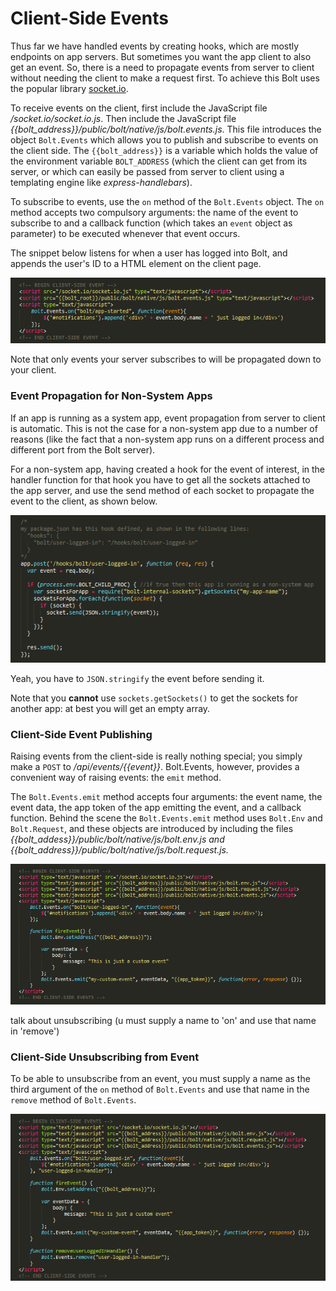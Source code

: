 # Client-Side Events

Thus far we have handled events by creating hooks, which are mostly endpoints on app servers. But sometimes you want the app client to also get an event. So, there is a need to propagate events from server to client without needing the client to make a request first. To achieve this Bolt uses the popular library [socket.io](https://socket.io/).

To receive events on the client, first include the JavaScript file _/socket.io/socket.io.js_. Then include the JavaScript file _{{bolt\_address}}/public/bolt/native/js/bolt.events.js_. This file introduces the object `Bolt.Events` which allows you to publish and subscribe to events on the client side. The `{{bolt_address}}` is a variable which holds the value of the environment variable `BOLT_ADDRESS` \(which the client can get from its server, or which can easily be passed from server to client using a templating engine like _express-handlebars_\). 

To subscribe to events, use the `on` method of the `Bolt.Events` object. The `on` method accepts two compulsory arguments: the name of the event to subscribe to and a callback function \(which takes an `event` object as parameter\) to be executed whenever that event occurs.

The snippet below listens for when a user has logged into Bolt, and appends the user's ID to a HTML element on the client page.

![](/assets/bolt.events.png)

Note that only events your server subscribes to will be propagated down to your client.

### Event Propagation for Non-System Apps

If an app is running as a system app, event propagation from server to client is automatic. This is not the case for a non-system app due to a number of reasons \(like the fact that a non-system app runs on a different process and different port from the Bolt server\).

For a non-system app, having created a hook for the event of interest, in the handler function for that hook you have to get all the sockets attached to the app server, and use the send method of each socket to propagate the event to the client, as shown below.

![](/assets/sockets-getsockets.png)

Yeah, you have to `JSON.stringify` the event before sending it.

Note that you **cannot** use `sockets.getSockets()` to get the sockets for another app: at best you will get an empty array.

### Client-Side Event Publishing

Raising events from the client-side is really nothing special; you simply make a `POST` to _/api/events/{{event}}_. Bolt.Events, however, provides a convenient way of raising events: the `emit` method.

The `Bolt.Events.emit` method accepts four arguments: the event name, the event data, the app token of the app emitting the event, and a callback function. Behind the scene the `Bolt.Events.emit` method uses `Bolt.Env` and `Bolt.Request`, and these objects are introduced by including the files _{{bolt\_addess}}/public/bolt/native/js/bolt.env.js _and_ {{bolt\_address}}/public/bolt/native/js/bolt.request.js._

![](/assets/bolt.env.png)

talk about unsubscribing \(u must supply a name to 'on' and use that name in 'remove'\)

### Client-Side Unsubscribing from Event

To be able to unsubscribe from an event, you must supply a name as the third argument of the `on` method of `Bolt.Events` and use that name in the `remove` method of `Bolt.Events`.

![](/assets/bolt.remove.png)



